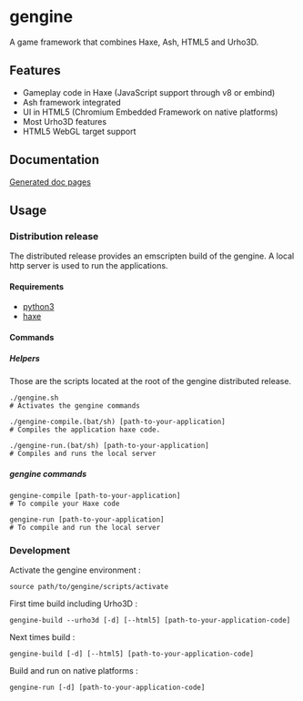# gengine

A game framework that combines Haxe, Ash, HTML5 and Urho3D.

## Features

  * Gameplay code in Haxe (JavaScript support through v8 or embind)
  * Ash framework integrated
  * UI in HTML5 (Chromium Embedded Framework on native platforms)
  * Most Urho3D features
  * HTML5 WebGL target support

## Documentation

[Generated doc pages](http://gogoprog.github.io/gengine/doc/pages/)

## Usage

### Distribution release

The distributed release provides an emscripten build of the gengine.
A local http server is used to run the applications.

#### Requirements

 * [python3](https://www.python.org/downloads/)
 * [haxe](https://haxe.org/download/)

#### Commands

##### Helpers

Those are the scripts located at the root of the gengine distributed release.

    ./gengine.sh               
    # Activates the gengine commands
    
    ./gengine-compile.(bat/sh) [path-to-your-application] 
    # Compiles the application haxe code.
   
    ./gengine-run.(bat/sh) [path-to-your-application] 
    # Compiles and runs the local server

##### gengine commands

    gengine-compile [path-to-your-application] 
    # To compile your Haxe code
    
    gengine-run [path-to-your-application] 
    # To compile and run the local server

### Development

Activate the gengine environment :

    source path/to/gengine/scripts/activate

First time build including Urho3D :

    gengine-build --urho3d [-d] [--html5] [path-to-your-application-code]

Next times build :

    gengine-build [-d] [--html5] [path-to-your-application-code]

Build and run on native platforms :

    gengine-run [-d] [path-to-your-application-code]
